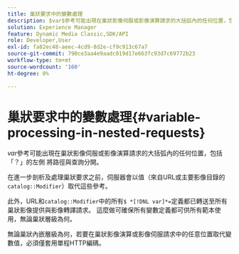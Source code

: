 ```yaml
---
title: 巢狀要求中的變數處理
description: $var$參考可能出現在巢狀影像伺服或影像演算請求的大括弧內的任何位置，包括「？」的左側 將路徑與查詢分開。
solution: Experience Manager
feature: Dynamic Media Classic,SDK/API
role: Developer,User
exl-id: fa82ec48-aeec-4cd9-8d2e-cf9c913c67a7
source-git-commit: 790ce3aa4e9aadc019d17e663fc93d7c69772b23
workflow-type: tm+mt
source-wordcount: '160'
ht-degree: 0%

---
```


# 巢狀要求中的變數處理{#variable-processing-in-nested-requests}

$var$參考可能出現在巢狀影像伺服或影像演算請求的大括弧內的任何位置，包括「？」的左側 將路徑與查詢分開。

在進一步剖析及處理巢狀要求之前，伺服器會以值（來自URL或主要影像目錄的`catalog::Modifier`）取代這些參考。

此外，URL和`catalog::Modifier`中的所有`$ *[!DNL var]*=`定義都已轉送至所有巢狀影像提供與影像轉譯請求。 這麼做可確保所有變數定義都可供所有範本使用，無論巢狀層級為何。

無論巢狀內嵌層級為何，若要在巢狀影像演算或影像伺服請求中的任意位置取代變數值，必須僅套用單程HTTP編碼。
